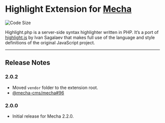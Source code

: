 Highlight Extension for [Mecha](https://github.com/mecha-cms/mecha)
===================================================================

![Code Size](https://img.shields.io/github/languages/code-size/mecha-cms/x.highlight?color=%23444&style=for-the-badge)

Highlight.php is a server-side syntax highlighter written in PHP. It’s a port of [highlight.js](https://highlightjs.org) by Ivan Sagalaev that makes full use of the language and style definitions of the original JavaScript project.

---

Release Notes
-------------

### 2.0.2

 - Moved `vendor` folder to the extension root.
 - [@mecha-cms/mecha#96](https://github.com/mecha-cms/mecha/issues/96)

### 2.0.0

 - Initial release for Mecha 2.2.0.